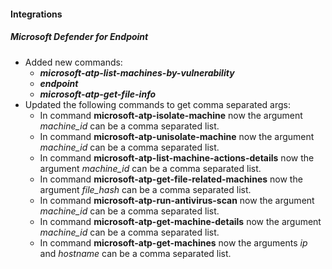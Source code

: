 
#### Integrations
##### Microsoft Defender for Endpoint
- Added new commands:
    - ***microsoft-atp-list-machines-by-vulnerability***
    - ***endpoint***
    - ***microsoft-atp-get-file-info***
- Updated the following commands to get comma separated args:
  - In command **microsoft-atp-isolate-machine** now the argument *machine_id* can be a comma separated list.
  - In command **microsoft-atp-unisolate-machine** now the argument *machine_id* can be a comma separated list.
  - In command **microsoft-atp-list-machine-actions-details** now the argument *machine_id* can be a comma separated list.
  - In command **microsoft-atp-get-file-related-machines** now the argument *file_hash* can be a comma separated list.
  - In command **microsoft-atp-run-antivirus-scan** now the argument *machine_id* can be a comma separated list.
  - In command **microsoft-atp-get-machine-details** now the argument *machine_id* can be a comma separated list.
  - In command **microsoft-atp-get-machines** now the arguments *ip* and *hostname* can be a comma separated list.
